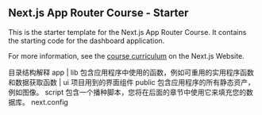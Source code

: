 ## Next.js App Router Course - Starter

This is the starter template for the Next.js App Router Course. It contains the starting code for the dashboard application.

For more information, see the [course curriculum](https://nextjs.org/learn) on the Next.js Website.

目录结构解释
app
    |
    lib 包含应用程序中使用的函数，例如可重用的实用程序函数和数据获取函数
    |
    ui 项目用到的界面组件
public 包含应用程序的所有静态资产，例如图像。
script 包含一个播种脚本，您将在后面的章节中使用它来填充您的数据库。
next.config 